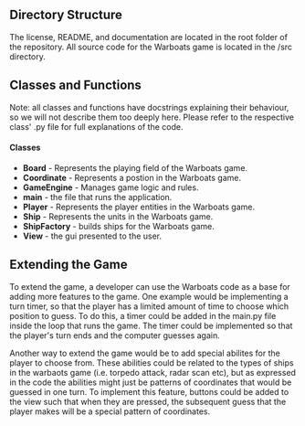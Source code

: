 ## Directory Structure

  The license, README, and documentation are located in the root folder of the repository.
  All source code for the Warboats game is located in the /src directory.

## Classes and Functions

Note: all classes and functions have docstrings explaining their behaviour, so we will not describe them too deeply here. Please refer to the respective class' .py file for full explanations of the code.

#### Classes

- **Board** - Represents the playing field of the Warboats game.
- **Coordinate** - Represents a postion in the Warboats game.
- **GameEngine** - Manages game logic and rules.
- **main** - the file that runs the application.
- **Player** - Represents the player entities in the Warboats game.
- **Ship** - Represents the units in the Warboats game.
- **ShipFactory** - builds ships for the Warboats game.
- **View** - the gui presented to the user.

## Extending the Game

  To extend the game, a developer can use the Warboats code as a base for adding more features to the game. One example would be implementing a turn timer, so that the player has a limited amount of time to choose which position to guess. To do this, a timer could be added in the main.py file inside the loop that runs the game. The timer could be implemented so that the player's turn ends and the computer guesses again.

  Another way to extend the game would be to add special abilites for the player to choose from. These abilities could be related to the types of ships in the warbaots game (i.e. torpedo attack, radar scan etc), but as expressed in the code the abilities might just be patterns of coordinates that would be guessed in one turn. To implement this feature, buttons could be added to the view such that when they are pressed, the subsequent guess that the player makes will be a special pattern of coordinates.
